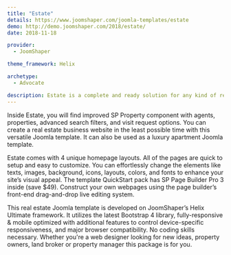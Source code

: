 ```yaml
---
title: "Estate"
details: https://www.joomshaper.com/joomla-templates/estate
demo: http://demo.joomshaper.com/2018/estate/
date: 2018-11-18

provider:
  - JoomShaper

theme_framework: Helix

archetype:
  - Advocate

description: Estate is a complete and ready solution for any kind of real estate, developments, residentials, and rental properties. This Joomla real estate template can be used for vacation rental, real estate listing, and apartment rental pages as well.
---
```


Inside Estate, you will find improved SP Property component with agents, properties, advanced search filters, and visit request options. You can create a real estate business website in the least possible time with this versatile Joomla template. It can also be used as a luxury apartment Joomla template.

Estate comes with 4 unique homepage layouts. All of the pages are quick to setup and easy to customize. You can effortlessly change the elements like texts, images, background, icons, layouts, colors, and fonts to enhance your site’s visual appeal. The template QuickStart pack has SP Page Builder Pro 3 inside (save $49). Construct your own webpages using the page builder’s front-end drag-and-drop live editing system.

This real estate Joomla template is developed on JoomShaper’s Helix Ultimate framework. It utilizes the latest Bootstrap 4 library, fully-responsive & mobile optimized with additional features to control device-specific responsiveness, and major browser compatibility. No coding skills necessary. Whether you're a web designer looking for new ideas, property owners, land broker or property manager this package is for you.
